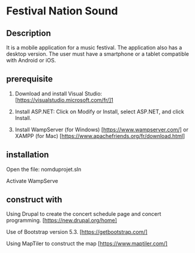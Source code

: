 # Festival Nation Sound
## Description

It is a mobile application for a music festival. The application also has a desktop version. 
The user must have a smartphone or a tablet compatible with Android or iOS. 

## prerequisite

1. Download and install Visual Studio: [https://visualstudio.microsoft.com/fr/]1

2. Install ASP.NET: Click on Modify or Install, select ASP.NET, and click Install.

3. Install WampServer (for Windows) [https://www.wampserver.com/] or XAMPP (for Mac) [https://www.apachefriends.org/fr/download.html]


## installation

Open the file: nomduprojet.sln

Activate WampServe

## construct with

Using Drupal to create the concert schedule page and concert programming. [https://new.drupal.org/home]

Use of Bootstrap version 5.3. [https://getbootstrap.com/]

Using MapTiler to construct the map [https://www.maptiler.com/]







  

